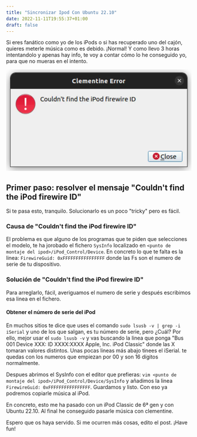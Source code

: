 ```yaml
---
title: "Sincronizar Ipod Con Ubuntu 22.10"
date: 2022-11-11T19:55:37+01:00
draft: false
---
```


Si eres fanático como yo de los iPods o si has recuperado uno del cajón, quieres meterle música como es debido. ¡Normal! Y como llevo 3 horas intentandolo y apenas hay info, te voy a contar cómo lo he conseguido yo, para que no mueras en el intento.

![Couldn't find the iPod firewire ID](images/couldnt-find-the-ipod-firewire-id.webp)

## Primer paso: resolver el mensaje "Couldn't find the iPod firewire ID"
Si te pasa esto, tranquilo. Solucionarlo es un poco "tricky" pero es fácil.

### Causa de "Couldn't find the iPod firewire ID"
El problema es que alguno de los programas que te piden que selecciones el modelo, te ha jorobado el fichero `SysInfo` localizado en `<punto de montaje del ipod>/iPod_Control/Device`. En concreto lo que te falta es la linea:
`FirewireGuid: 0xFFFFFFFFFFFFFFFF` donde las Fs son el numero de serie de tu dispositivo.

### Solución de "Couldn't find the iPod firewire ID"
Para arreglarlo, fácil, averiguamos el numero de serie y después escribimos esa linea en el fichero.

#### Obtener el número de serie del iPod
En muchos sitios te dice que uses el comando `sudo lsusb -v | grep -i iSerial` y uno de los que salgan, es tu número de serie, pero ¿Cuál? Por ello, mejor usar el `sudo lsusb -v` y vas buscando la linea que ponga "Bus 001 Device XXX: ID XXXX:XXXX Apple, Inc. iPod Classic" donde las X tomaran valores distintos. Unas pocas lineas más abajo tinees el iSerial. te quedas con los numeros que empiezan por 00 y son 16 dígitos normalmente.

Despues abrimos el SysInfo con el editor que prefieras: `vim <punto de montaje del ipod>/iPod_Control/Device/SysInfo` y añadimos la linea `FirewireGuid: 0xFFFFFFFFFFFFFFFF`. Guardamos y listo. Con eso ya podremos copiarle música al iPod.

En concreto, esto me ha pasado con un iPod Classic de 6ª gen y con Ubuntu 22.10. Al final he conseguido pasarle música con clementine.

Espero que os haya servido. Si me ocurren más cosas, edito el post. ¡Have fun!